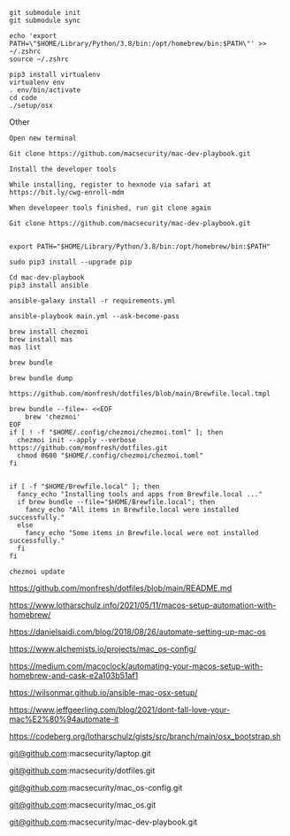 
```
git submodule init
git submodule sync

echo 'export PATH=\"$HOME/Library/Python/3.8/bin:/opt/homebrew/bin:$PATH\"' >> ~/.zshrc
source ~/.zshrc

pip3 install virtualenv
virtualenv env
. env/bin/activate
cd code
./setup/osx

```


Other

```
Open new terminal

Git clone https://github.com/macsecurity/mac-dev-playbook.git

Install the developer tools

While installing, register to hexnode via safari at https://bit.ly/cwg-enroll-mdm

When developeer tools finished, run git clone again

Git clone https://github.com/macsecurity/mac-dev-playbook.git


export PATH="$HOME/Library/Python/3.8/bin:/opt/homebrew/bin:$PATH"

sudo pip3 install --upgrade pip

Cd mac-dev-playbook
pip3 install ansible

ansible-galaxy install -r requirements.yml

ansible-playbook main.yml --ask-become-pass
```

```
brew install chezmoi
brew install mas
mas list

brew bundle

brew bundle dump

https://github.com/monfresh/dotfiles/blob/main/Brewfile.local.tmpl

brew bundle --file=- <<EOF
    brew 'chezmoi'
EOF
if [ ! -f "$HOME/.config/chezmoi/chezmoi.toml" ]; then
  chezmoi init --apply --verbose https://github.com/monfresh/dotfiles.git
  chmod 0600 "$HOME/.config/chezmoi/chezmoi.toml"
fi


if [ -f "$HOME/Brewfile.local" ]; then
  fancy_echo "Installing tools and apps from Brewfile.local ..."
  if brew bundle --file="$HOME/Brewfile.local"; then
    fancy_echo "All items in Brewfile.local were installed successfully."
  else
    fancy_echo "Some items in Brewfile.local were not installed successfully."
  fi
fi

chezmoi update
```

https://github.com/monfresh/dotfiles/blob/main/README.md

https://www.lotharschulz.info/2021/05/11/macos-setup-automation-with-homebrew/

https://danielsaidi.com/blog/2018/08/26/automate-setting-up-mac-os

https://www.alchemists.io/projects/mac_os-config/

https://medium.com/macoclock/automating-your-macos-setup-with-homebrew-and-cask-e2a103b51af1

https://wilsonmar.github.io/ansible-mac-osx-setup/

https://www.jeffgeerling.com/blog/2021/dont-fall-love-your-mac%E2%80%94automate-it

https://codeberg.org/lotharschulz/gists/src/branch/main/osx_bootstrap.sh




git@github.com:macsecurity/laptop.git

git@github.com:macsecurity/dotfiles.git

git@github.com:macsecurity/mac_os-config.git

git@github.com:macsecurity/mac_os.git

git@github.com:macsecurity/mac-dev-playbook.git
